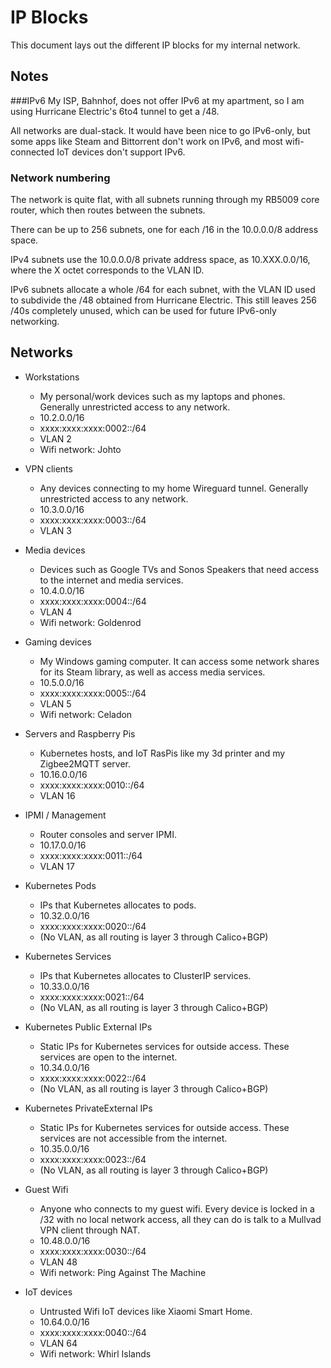 # IP Blocks
This document lays out the different IP blocks for my internal network.

## Notes

###IPv6
My ISP, Bahnhof, does not offer IPv6 at my apartment, 
so I am using Hurricane Electric's 6to4 tunnel to get a /48.

All networks are dual-stack. It would have been nice to go IPv6-only,
but some apps like Steam and Bittorrent don't work on IPv6,
and most wifi-connected IoT devices don't support IPv6.

### Network numbering
The network is quite flat, with all subnets running through my RB5009 core router, which then routes between the subnets.

There can be up to 256 subnets, one for each /16 in the 10.0.0.0/8 address space.

IPv4 subnets use the 10.0.0.0/8 private address space, as 10.XXX.0.0/16, 
where the X octet corresponds to the VLAN ID.

IPv6 subnets allocate a whole /64 for each subnet, 
with the VLAN ID used to subdivide the /48 obtained from Hurricane Electric.
This still leaves 256 /40s completely unused, which can be used for future IPv6-only networking.

## Networks

* Workstations
  * My personal/work devices such as my laptops and phones. Generally unrestricted access to any network.
  * 10.2.0.0/16
  * xxxx:xxxx:xxxx:0002::/64
  * VLAN 2
  * Wifi network: Johto
* VPN clients
  * Any devices connecting to my home Wireguard tunnel. Generally unrestricted access to any network.
  * 10.3.0.0/16
  * xxxx:xxxx:xxxx:0003::/64
  * VLAN 3
* Media devices
  * Devices such as Google TVs and Sonos Speakers that need access to the internet and media services.
  * 10.4.0.0/16
  * xxxx:xxxx:xxxx:0004::/64
  * VLAN 4
  * Wifi network: Goldenrod
* Gaming devices
  * My Windows gaming computer. It can access some network shares for its Steam library, as well as access media services.
  * 10.5.0.0/16
  * xxxx:xxxx:xxxx:0005::/64
  * VLAN 5
  * Wifi network: Celadon


* Servers and Raspberry Pis
  * Kubernetes hosts, and IoT RasPis like my 3d printer and my Zigbee2MQTT server.
  * 10.16.0.0/16
  * xxxx:xxxx:xxxx:0010::/64
  * VLAN 16
* IPMI / Management
  * Router consoles and server IPMI.
  * 10.17.0.0/16
  * xxxx:xxxx:xxxx:0011::/64
  * VLAN 17


* Kubernetes Pods
  * IPs that Kubernetes allocates to pods.
  * 10.32.0.0/16
  * xxxx:xxxx:xxxx:0020::/64
  * (No VLAN, as all routing is layer 3 through Calico+BGP)
* Kubernetes Services
  * IPs that Kubernetes allocates to ClusterIP services.
  * 10.33.0.0/16
  * xxxx:xxxx:xxxx:0021::/64
  * (No VLAN, as all routing is layer 3 through Calico+BGP)
* Kubernetes Public External IPs
  * Static IPs for Kubernetes services for outside access. These services are open to the internet.
  * 10.34.0.0/16
  * xxxx:xxxx:xxxx:0022::/64
  * (No VLAN, as all routing is layer 3 through Calico+BGP)
* Kubernetes PrivateExternal IPs
  * Static IPs for Kubernetes services for outside access. These services are not accessible from the internet.
  * 10.35.0.0/16
  * xxxx:xxxx:xxxx:0023::/64
  * (No VLAN, as all routing is layer 3 through Calico+BGP)


* Guest Wifi
  * Anyone who connects to my guest wifi. Every device is locked in a /32 with no local network access, all they can do is talk to a Mullvad VPN client through NAT.
  * 10.48.0.0/16
  * xxxx:xxxx:xxxx:0030::/64
  * VLAN 48
  * Wifi network: Ping Against The Machine


* IoT devices
  * Untrusted Wifi IoT devices like Xiaomi Smart Home.
  * 10.64.0.0/16
  * xxxx:xxxx:xxxx:0040::/64
  * VLAN 64
  * Wifi network: Whirl Islands
